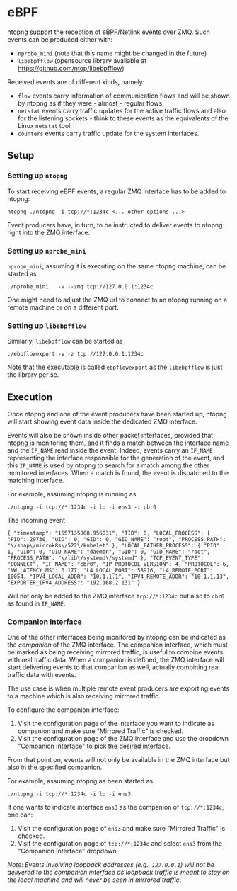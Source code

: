 # eBPF

ntopng support the reception of eBPF/Netlink events over ZMQ. Such events can be produced either with:

- `nprobe_mini` (note that this name might be changed in the future)
- `libebpfflow` (opensource library available at https://github.com/ntop/libebpfflow)

Received events are of different kinds, namely:

- `flow` events carry information of communication flows and will be shown by ntopng as if they were - almost - regular flows.
- `netstat` events carry traffic updates for the active traffic flows and also for the listening sockets - think to these events as the equivalents of the Linux `netstat` tool.
- `counters` events carry traffic update for the system interfaces.

## Setup

### Setting up `ntopng`

To start receiving eBPF events, a regular ZMQ interface has to be added to ntopng:

```
ntopng ./ntopng -i tcp://*:1234c <... other options ...>
```

Event producers have, in turn, to be instructed to deliver events to ntopng right into the ZMQ interface.

### Setting up `nprobe_mini`

`nprobe_mini`, assuming it is executing on the same ntopng machine, can be started as

```
./nprobe_mini   -v --zmq tcp://127.0.0.1:1234c
```

One might need to adjust the ZMQ url to connect to an ntopng running on a remote machine or on a different port.

### Setting up `libebpfflow`

Similarly, `libebpfflow` can be started as

```
./ebpflowexport -v -z tcp://127.0.0.1:1234c
```

Note that the executable is called `ebpflowexport` as the `libebpfflow` is just the library per se.


## Execution

Once ntopng and one of the event producers have been started up, ntopng will start showing event data inside the dedicated ZMQ interface.

Events will also be shown inside other packet interfaces, provided that ntopng is monitoring them, and it finds a match between the interface name and the `IF_NAME` read inside the event. Indeed, events carry an `IF_NAME` representing the interface responsible for the generation of the event, and this `IF_NAME` is used by ntopng to search for a match among the other monitored interfaces. When a match is found, the event is dispatched to the matching interface.

For example, assuming ntopng is running as

```
./ntopng -i tcp://*:1234c -i lo -i ens3 -i cbr0
```

The incoming event

```
{ "timestamp": "1557135868.956831", "TID": 0, "LOCAL_PROCESS": { "PID": 29730, "UID": 0, "GID": 0, "GID_NAME": "root", "PROCESS_PATH": "\/snap\/microk8s\/522\/kubelet" }, "LOCAL_FATHER_PROCESS": { "PID": 1, "UID": 0, "UID_NAME": "daemon", "GID": 0, "GID_NAME": "root", "PROCESS_PATH": "\/lib\/systemd\/systemd" }, "TCP_EVENT_TYPE": "CONNECT", "IF_NAME": "cbr0", "IP_PROTOCOL_VERSION": 4, "PROTOCOL": 6, "NW_LATENCY_MS": 0.177, "L4_LOCAL_PORT": 58916, "L4_REMOTE_PORT": 10054, "IPV4_LOCAL_ADDR": "10.1.1.1", "IPV4_REMOTE_ADDR": "10.1.1.13", "EXPORTER_IPV4_ADDRESS": "192.168.2.131" }
```

Will not only be added to the ZMQ interface `tcp://*:1234c` but also to `cbr0` as found in `IF_NAME`.

### Companion Interface

One of the other interfaces being monitored by ntopng can be indicated as the *companion* of the ZMQ interface. The companion interface, which must be marked as being receiving mirrored traffic, is useful to combine events with real traffic data. When a companion is defined, the ZMQ interface will start delivering events to that companion as well, actually combining real traffic data with events.

The use case is when multiple remote event producers are exporting events to a machine which is also receiving mirrored traffic.

To configure the companion interface:

1. Visit the configuration page of the interface you want to indicate as companion and make sure "Mirrored Traffic" is checked.
2. Visit the configuration page of the ZMQ interface and use the dropdown "Companion Interface" to pick the desired interface.

From that point on, events will not only be available in the ZMQ interface but also in the specified companion.

For example, assuming ntopng as been started as

```
./ntopng -i tcp://*:1234c -i lo -i ens3
```

If one wants to indicate interface `ens3` as the companion of `tcp://*:1234c`, one can:
1. Visit the configuration page of `ens3` and make sure "Mirrored Traffic" is checked.
2. Visit the configuration page of `tcp://*:1234c` and select `ens3` from the "Companion Interface" dropdown.

_Note: Events involving loopback addresses (e.g., `127.0.0.1`) will not be delivered to the companion interface as loopback traffic is meant to stay on the local machine and will never be seen in mirrored traffic_.
